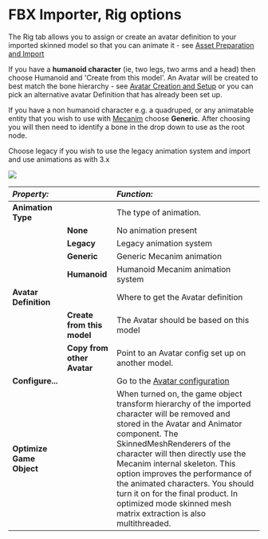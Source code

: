 FBX Importer, Rig options
=========================


The Rig tab allows you to assign or create an avatar definition to your imported skinned model so that you can animate it - see [Asset Preparation and Import](AssetPreparationandImport)

If you have a **humanoid character** (ie, two legs, two arms and a head) then choose Humanoid and 'Create from this model'. An Avatar will be created to best match the bone hierarchy - see [Avatar Creation and Setup](AvatarCreationandSetup) or you can pick an alternative avatar Definition that has already been set up.

If you have a non humanoid character e.g. a quadruped, or any animatable entity that you wish to use with [Mecanim](AnimationOverview) choose **Generic**. After choosing you will then need to identify a bone in the drop down to use as the 
root node.

Choose legacy if you wish to use the legacy animation system and import and use animations as with 3.x


![](../uploads/Main/MecanimImporterRigTab.png) 


|**_Property:_** ||**_Function:_** |
|:---|:---|:---|
|__Animation Type__ ||The type of animation.|
||__None__|No animation present|
||__Legacy__|Legacy animation system|
||__Generic__|Generic Mecanim animation|
||__Humanoid__|Humanoid Mecanim animation system|
|__Avatar Definition__||Where to get the Avatar definition|
||__Create from this model__|The Avatar should be based on this model|
||__Copy from other Avatar__|Point to an Avatar config set up on another model. |
|__Configure...__||Go to the [Avatar configuration](ConfiguringtheAvatar)|
|__Optimize Game Object__||When turned on, the game object transform hierarchy of the imported character will be removed and stored in the Avatar and Animator component. The SkinnedMeshRenderers of the character will then directly use the Mecanim internal skeleton. This option improves the performance of the animated characters. You should turn it on for the final product. In optimized mode skinned mesh matrix extraction is also multithreaded. |
